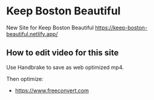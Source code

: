 # Keep Boston Beautiful

New Site for Keep Boston Beautiful
https://keep-boston-beautiful.netlify.app/

## How to edit video for this site

Use Handbrake to save as web optimized mp4.

Then optimize:
-  https://www.freeconvert.com
